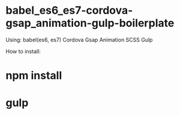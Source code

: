 # babel_es6_es7-cordova-gsap_animation-gulp-boilerplate
Using:
    babel(es6, es7)
    Cordova
    Gsap
    Animation
    SCSS
    Gulp

How to install:

# npm install
# gulp
